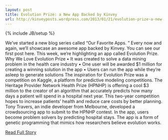 ```yaml
---
layout: post
title: Evolution Prize: a New App Backed by Kinvey
url: http://kinveyposts.wordpress.com/2013/01/21/evolution-prize-a-new-app-backed-by-kinvey/
---
```

{% include JB/setup %}<p>  We’ve started a new blog series called “Our Favorite Apps.  ” Every now and again, we’ll showcase an awesome app backed by Kinvey.  You can see our first post here.  This week, we’re highlighting an app called Evolution Prize.  Why We Love Evolution Prize
 • It was created to solve a data mining problem in the health care industry
 • One user will be awarded $1 million for creating a winning solution in the app
 • Users can run the app while they’re asleep to generate solutions
 The inspiration for Evolution Prize was a competition on Kaggle, a platform for predictive modeling competitions.  The Heritage Provider Network Health Prize (HPNHP) is offering a cool $3 million to the creator of an algorithm that accurately predicts how many days a patient will spend in a hospital next year.  This two-year competition hopes to increase patients’ health and reduce care costs by better planning.  Tony Travers, an indie developer from Melbourne, developed a crowdsourcing app to submit to the HPNHP contest.  In the app, users become problem solvers by predicting hospital stays.  The app is a form of genetic programming that mimics how researchers believe evolution works.<br />
<p><a href="http://kinveyposts.wordpress.com/2013/01/21/evolution-prize-a-new-app-backed-by-kinvey/">Read Full Story</a></p>
